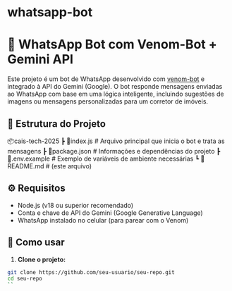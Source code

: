# whatsapp-bot


# 🤖 WhatsApp Bot com Venom-Bot + Gemini API

Este projeto é um bot de WhatsApp desenvolvido com [venom-bot](https://github.com/orkestral/venom) e integrado à API do Gemini (Google). O bot responde mensagens enviadas ao WhatsApp com base em uma lógica inteligente, incluindo sugestões de imagens ou mensagens personalizadas para um corretor de imóveis.

## 📁 Estrutura do Projeto

📦cais-tech-2025
┣ 📜index.js # Arquivo principal que inicia o bot e trata as mensagens
┣ 📜package.json # Informações e dependências do projeto
┣ 📜.env.example # Exemplo de variáveis de ambiente necessárias
┗ 📜README.md # (este arquivo)


## ⚙️ Requisitos

- Node.js (v18 ou superior recomendado)
- Conta e chave de API do Gemini (Google Generative Language)
- WhatsApp instalado no celular (para parear com o Venom)

## 🚀 Como usar

1. **Clone o projeto:**

```bash
git clone https://github.com/seu-usuario/seu-repo.git
cd seu-repo
``
